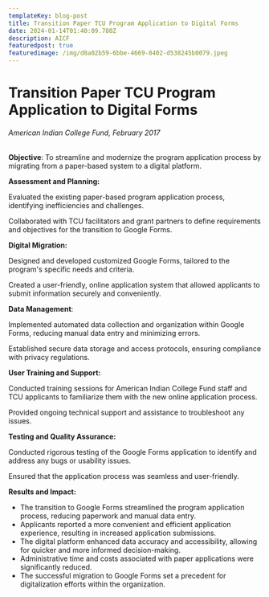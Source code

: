 ```yaml
---
templateKey: blog-post
title: Transition Paper TCU Program Application to Digital Forms
date: 2024-01-14T01:40:09.780Z
description: AICF
featuredpost: true
featuredimage: /img/d8a02b59-6bbe-4669-8402-d538245b0079.jpeg
---
```

# Transition Paper TCU Program Application to Digital Forms

###### *American Indian College Fund*, February 2017

**Objective**: To streamline and modernize the program application process by migrating from a paper-based system to a digital platform.

**Assessment and Planning:**

Evaluated the existing paper-based program application process, identifying inefficiencies and challenges.

Collaborated with TCU facilitators and grant partners to define requirements and objectives for the transition to Google Forms.

**Digital Migration:**

Designed and developed customized Google Forms, tailored to the program's specific needs and criteria.

Created a user-friendly, online application system that allowed applicants to submit information securely and conveniently.

**Data Management**:

Implemented automated data collection and organization within Google Forms, reducing manual data entry and minimizing errors.

Established secure data storage and access protocols, ensuring compliance with privacy regulations.

**User Training and Support:**

Conducted training sessions for American Indian College Fund staff and TCU applicants to familiarize them with the new online application process.

Provided ongoing technical support and assistance to troubleshoot any issues.

**Testing and Quality Assurance:**

Conducted rigorous testing of the Google Forms application to identify and address any bugs or usability issues.

Ensured that the application process was seamless and user-friendly.

**Results and Impact:**

* The transition to Google Forms streamlined the program application process, reducing paperwork and manual data entry.
* Applicants reported a more convenient and efficient application experience, resulting in increased application submissions.
* The digital platform enhanced data accuracy and accessibility, allowing for quicker and more informed decision-making.
* Administrative time and costs associated with paper applications were significantly reduced.
* The successful migration to Google Forms set a precedent for digitalization efforts within the organization.